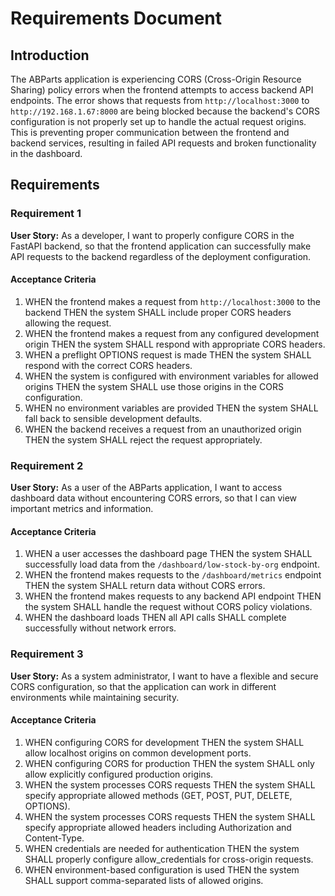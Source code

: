 # Requirements Document

## Introduction

The ABParts application is experiencing CORS (Cross-Origin Resource Sharing) policy errors when the frontend attempts to access backend API endpoints. The error shows that requests from `http://localhost:3000` to `http://192.168.1.67:8000` are being blocked because the backend's CORS configuration is not properly set up to handle the actual request origins. This is preventing proper communication between the frontend and backend services, resulting in failed API requests and broken functionality in the dashboard.

## Requirements

### Requirement 1

**User Story:** As a developer, I want to properly configure CORS in the FastAPI backend, so that the frontend application can successfully make API requests to the backend regardless of the deployment configuration.

#### Acceptance Criteria

1. WHEN the frontend makes a request from `http://localhost:3000` to the backend THEN the system SHALL include proper CORS headers allowing the request.
2. WHEN the frontend makes a request from any configured development origin THEN the system SHALL respond with appropriate CORS headers.
3. WHEN a preflight OPTIONS request is made THEN the system SHALL respond with the correct CORS headers.
4. WHEN the system is configured with environment variables for allowed origins THEN the system SHALL use those origins in the CORS configuration.
5. WHEN no environment variables are provided THEN the system SHALL fall back to sensible development defaults.
6. WHEN the backend receives a request from an unauthorized origin THEN the system SHALL reject the request appropriately.

### Requirement 2

**User Story:** As a user of the ABParts application, I want to access dashboard data without encountering CORS errors, so that I can view important metrics and information.

#### Acceptance Criteria

1. WHEN a user accesses the dashboard page THEN the system SHALL successfully load data from the `/dashboard/low-stock-by-org` endpoint.
2. WHEN the frontend makes requests to the `/dashboard/metrics` endpoint THEN the system SHALL return data without CORS errors.
3. WHEN the frontend makes requests to any backend API endpoint THEN the system SHALL handle the request without CORS policy violations.
4. WHEN the dashboard loads THEN all API calls SHALL complete successfully without network errors.

### Requirement 3

**User Story:** As a system administrator, I want to have a flexible and secure CORS configuration, so that the application can work in different environments while maintaining security.

#### Acceptance Criteria

1. WHEN configuring CORS for development THEN the system SHALL allow localhost origins on common development ports.
2. WHEN configuring CORS for production THEN the system SHALL only allow explicitly configured production origins.
3. WHEN the system processes CORS requests THEN the system SHALL specify appropriate allowed methods (GET, POST, PUT, DELETE, OPTIONS).
4. WHEN the system processes CORS requests THEN the system SHALL specify appropriate allowed headers including Authorization and Content-Type.
5. WHEN credentials are needed for authentication THEN the system SHALL properly configure allow_credentials for cross-origin requests.
6. WHEN environment-based configuration is used THEN the system SHALL support comma-separated lists of allowed origins.